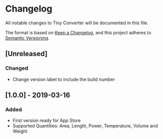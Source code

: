 # Changelog
All notable changes to Tiny Converter will be documented in this file.

The format is based on [Keep a Changelog](https://keepachangelog.com/en/1.0.0/),
and this project adheres to [Semantic Versioning](https://semver.org/spec/v2.0.0.html).

## [Unreleased]
### Changed
- Change version label to include the build number

## [1.0.0] - 2019-03-16
### Added
- First version ready for App Store
- Supported Quantities: Area, Length, Power, Temperature, Volume and Weight